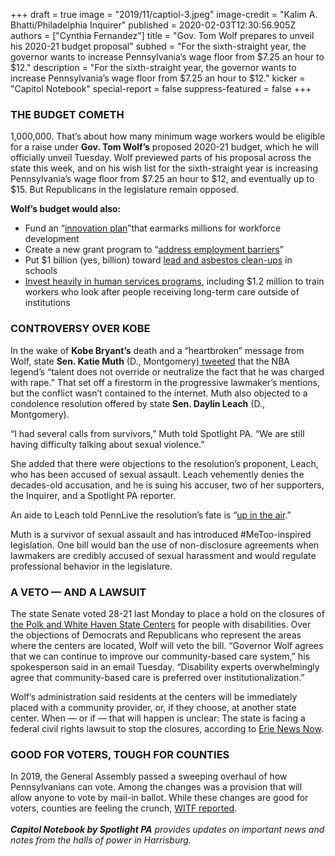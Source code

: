+++
draft = true
image = "2019/11/captiol-3.jpeg"
image-credit = "Kalim A. Bhatti/Philadelphia Inquirer"
published = 2020-02-03T12:30:56.905Z
authors = ["Cynthia Fernandez"]
title = "Gov. Tom Wolf prepares to unveil his 2020-21 budget proposal"
subhed = "For the sixth-straight year, the governor wants to increase Pennsylvania’s wage floor from $7.25 an hour to $12."
description = "For the sixth-straight year, the governor wants to increase Pennsylvania’s wage floor from $7.25 an hour to $12."
kicker = "Capitol Notebook"
special-report = false
suppress-featured = false
+++
### **THE BUDGET COMETH**

1,000,000. That’s about how many minimum wage workers would be eligible for a raise under **Gov. Tom Wolf’s** proposed 2020-21 budget, which he will officially unveil Tuesday. Wolf previewed parts of his proposal across the state this week, and on his wish list for the sixth-straight year is increasing Pennsylvania’s wage floor from $7.25 an hour to $12, and eventually up to $15. But Republicans in the legislature remain opposed.

**Wolf’s budget would also:**

* Fund an “[innovation plan](https://www.governor.pa.gov/newsroom/gov-wolf-announces-pa-innovation-plan-proposal/)”that earmarks millions for workforce development
* Create a new grant program to “[address employment barriers](https://www.governor.pa.gov/newsroom/gov-wolf-business-and-labor-leaders-unveil-strategy-to-strengthen-pennsylvanias-workforce/)”
* Put $1 billion (yes, billion) toward [lead and asbestos clean-ups](https://www.inquirer.com/news/gov-tom-wolf-asbestos-lead-schools-1-billion-20200129.html) in schools
* [Invest](https://www.governor.pa.gov/newsroom/gov-wolfs-2020-21-budget-will-further-protect-vulnerable-populations/)[](https://www.governor.pa.gov/newsroom/gov-wolfs-2020-21-budget-will-further-protect-vulnerable-populations/)[ heavily in human services programs](https://www.governor.pa.gov/newsroom/gov-wolfs-2020-21-budget-will-further-protect-vulnerable-populations/), including $1.2 million to train workers who look after people receiving long-term care outside of institutions

### **CONTROVERSY OVER KOBE**

In the wake of **Kobe Bryant’s** death and a “heartbroken” message from Wolf, state **Sen. Katie Muth** (D., Montgomery)[ tweeted](https://twitter.com/SenatorMuth/status/1221989050673922050) that the NBA legend’s “talent does not override or neutralize the fact that he was charged with rape.” That set off a firestorm in the progressive lawmaker’s mentions, but the conflict wasn’t contained to the internet. Muth also objected to a condolence resolution offered by state **Sen. Daylin Leach** (D., Montgomery).

“I had several calls from survivors,” Muth told Spotlight PA. “We are still having difficulty talking about sexual violence.”

She added that there were objections to the resolution’s proponent, Leach, who has been accused of sexual assault. Leach vehemently denies the decades-old accusation, and he is suing his accuser, two of her supporters, the Inquirer, and a Spotlight PA reporter.

An aide to Leach told PennLive the resolution’s fate is “[up in the air](https://www.pennlive.com/news/2020/01/pa-legislator-sparks-outrage-after-tweeting-about-kobe-bryants-sexual-assault-allegation.html).”

Muth is a survivor of sexual assault and has introduced #MeToo-inspired legislation. One bill would ban the use of non-disclosure agreements when lawmakers are credibly accused of sexual harassment and would regulate professional behavior in the legislature.

### **A VETO — AND A LAWSUIT**

The state Senate voted 28-21 last Monday to place a hold on the closures of [the Polk and White Haven State Centers](https://www.legis.state.pa.us//cfdocs/Legis/CSM/showMemoPublic.cfm?chamber=S&SPick=20190&cosponId=30476) for people with disabilities. Over the objections of Democrats and Republicans who represent the areas where the centers are located, Wolf will veto the bill. “Governor Wolf agrees that we can continue to improve our community-based care system,” his spokesperson said in an email Tuesday. “Disability experts overwhelmingly agree that community-based care is preferred over institutionalization.”

Wolf’s administration said residents at the centers will be immediately placed with a community provider, or, if they choose, at another state center. When — or if — that will happen is unclear: The state is facing a federal civil rights lawsuit to stop the closures, according to [Erie News Now](https://www.erienewsnow.com/story/41592727/commonwealth-faces-lawsuit-over-plan-to-close-state-centers).

### **GOOD FOR VOTERS, TOUGH FOR COUNTIES**

In 2019, the General Assembly passed a sweeping overhaul of how Pennsylvanians can vote. Among the changes was a provision that will allow anyone to vote by mail-in ballot. While these changes are good for voters, counties are feeling the crunch, [WITF reported](https://www.witf.org/2020/01/28/pa-s-election-head-says-election-overhauls-will-make-2020-primary-tough-for-counties/).\
*\
**Capitol Notebook by Spotlight PA** provides updates on important news and notes from the halls of power in Harrisburg.*
